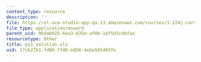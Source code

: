 ```yaml
---
content_type: resource
description: ''
file: https://ol-ocw-studio-app-qa.s3.amazonaws.com/courses/1-224j-carrier-systems-fall-2003/17cb27b1fd88ffd6e8b64eba565403fe_ps1_solution.xls
file_type: application/msword
parent_uid: 96dab925-6ea3-635e-af0b-1ef5d3c4bfaa
resourcetype: Other
title: ps1_solution.xls
uid: 17cb27b1-fd88-ffd6-e8b6-4eba565403fe
---
```

